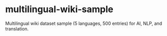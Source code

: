# multilingual-wiki-sample
Multilingual wiki dataset sample (5 languages, 500 entries) for AI, NLP, and translation.
